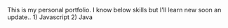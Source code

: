 This is my personal portfolio.
 I know below skills but I'll learn new soon an update..
        1) Javascript
        2) Java